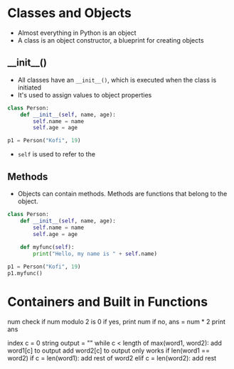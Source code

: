 # Classes and Objects
- Almost everything in Python is an object
- A class is an object constructor, a blueprint for creating objects
##  \_\_init\_\_()
- All classes have an `__init__()`, which is executed when the class is initiated
- It's used to assign values to object properties
```Python
class Person:
	def __init__(self, name, age):
		self.name = name
		self.age = age

p1 = Person("Kofi", 19)
```
- `self` is used to refer to the 

## Methods
- Objects can contain methods. Methods are functions that belong to the object.
```Python
class Person:
	def __init__(self, name, age):
		self.name = name
		self.age = age
		
	def myfunc(self):
		print("Hello, my name is " + self.name)

p1 = Person("Kofi", 19)
p1.myfunc()
```

# Containers and Built in Functions
num
check if num modulo 2 is 0
if yes, print num
if no, ans = num * 2
print ans

index c = 0
string output = ""
while c < length of max(word1, word2):
	add word1[c] to output
	add word2[c] to output
only works if len(word1 == word2)
if c = len(word1):
	add rest of word2
elif c = len(word2):
	add rest